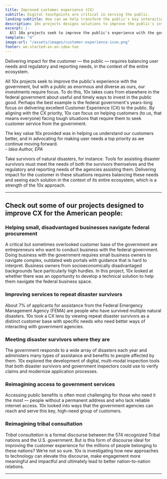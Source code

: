 ```yaml
---
title: Improved customer experience (CX)
subtitle: Digital touchpoints are critical in serving the public.
landing-subtitle: How can we help transform the public's key interactions with the federal government?
description: 10x projects designs solutions to improve the public's interaction with the federal government for an improved customer experience.
excerpt: |-
  All 10x projects seek to improve the public's experience with the government, but with a public as enormous and diverse as ours, our investments require focus. To do this, 10x takes cues from elsewhere in the federal government about useful and timely ways to invest in the public good. Perhaps the best example is the federal government's years-long focus on delivering excellent Customer Experience (CX) to the public. By aligning with the CX priority, 10x can focus on helping customers (to us, that means everyone) facing tough situations that require them to seek customer service from the government.
template: "4"
image-url: "/assets/images/customer-experience-icon.png"
footer: we-started-as-an-idea-too
---
```

<p class="usa-intro">  
  Delivering impact for the customer &#8212; the public &#8212; requires balancing user needs and regulatory and reporting needs, in the context of the entire ecosystem.
</p>

All 10x projects seek to improve the public's experience with the government, but with a public as enormous and diverse as ours, our investments require focus. To do this, 10x takes cues from elsewhere in the federal government about useful and timely ways to invest in the public good. Perhaps the best example is the federal government's years-long focus on delivering excellent Customer Experience (CX) to the public. By aligning with the CX priority, 10x can focus on helping customers (to us, that means everyone) facing tough situations that require them to seek customer service from the government.

<aside class="pull-quote">The key value 10x provided was in helping us understand our customers better, and in advocating for making user needs a top priority as we continue moving forward.<br>
- <em>Idea Author, EPA</em></aside>

Take survivors of natural disasters, for instance. Tools for assisting disaster survivors must meet the needs of both the survivors themselves and the regulatory and reporting needs of the agencies assisting them. Delivering impact for the customer in these situations requires balancing these needs and seeing each solution in the context of its entire ecosystem, which is a strength of the 10x approach.

---

## Check out some of our projects designed to improve CX for the American people:

### Helping small, disadvantaged businesses navigate federal procurement

A critical but sometimes overlooked customer base of the government are entrepreneurs who want to conduct business with the federal government. Doing business with the government requires small business owners to navigate complex, outdated web portals with guidance that is hard to interpret. Business owners from socioeconomically disadvantaged backgrounds face particularly high hurdles. In this project, 10x looked at whether there was an opportunity to develop a technical solution to help them navigate the federal business space. 

### Improving services to repeat disaster survivors

About 7% of applicants for assistance from the Federal Emergency Management Agency (FEMA) are people who have survived multiple natural disasters. 10x took a CX lens by viewing repeat disaster survivors as a distinct customer base with specific needs who need better ways of interacting with government agencies.

### Meeting disaster survivors where they are

The government responds to a wide array of disasters each year and administers many types of assistance and benefits to people affected by them. 10x explored the development of digital, multi-modal inspection tools that both disaster survivors and government inspectors could use to verify claims and modernize application processes.

### Reimagining access to government services

Accessing public benefits is often most challenging for those who need it the most &#8212; people without a permanent address and who lack reliable internet access. 10x looked into ways that the government agencies can reach and serve this key, high-need group of customers.

### Reimagining tribal consultation
<em>Tribal consultation</em> is a formal discourse between the 574 recognized Tribal nations and the U.S. government. But is this form of discourse ideal for improving the customer experience for the millions of people belonging to these nations? We’re not so sure. 10x is investigating how new approaches to technology can elevate this discourse, make engagement more meaningful and impactful and ultimately lead to better nation-to-nation relations.

---
